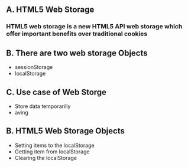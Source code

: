## A. HTML5 Web Storage
### HTML5 web storage is a new HTML5 API web storage which offer important benefits over traditional cookies

## B. There are two web storage Objects
* sessionStorage
* localStorage

## C. Use case of Web Storge
* Store data temporarilly
* aving

## B. HTML5 Web Storage Objects
* Setting items to the localStorage
* Getting item from localStorage
* Clearing the localStorage